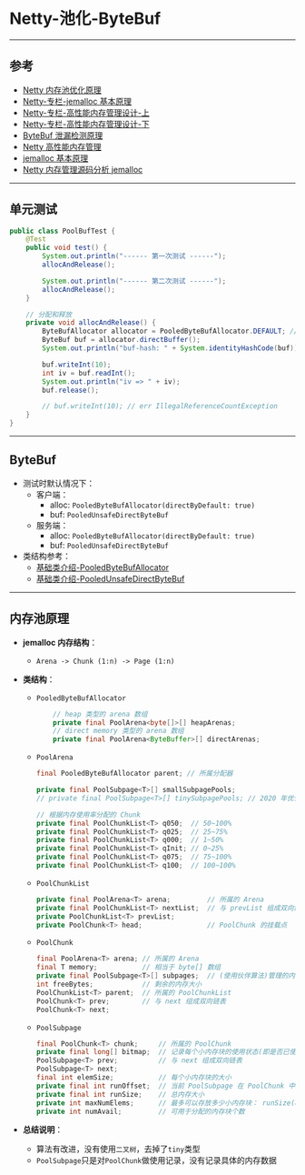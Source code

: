 # Netty-池化-ByteBuf


---
## 参考
- [Netty 内存池优化原理](https://lanchestios.github.io/2021/01/13/Netty-内存池优化原理/)
- [Netty-专栏-jemalloc 基本原理](https://learn.lianglianglee.com/专栏/Netty%20核心原理剖析与%20RPC%20实践-完/12%20%20他山之石：高性能内存分配器%20jemalloc%20基本原理.md)
- [Netty-专栏-高性能内存管理设计-上](https://learn.lianglianglee.com/专栏/Netty%20核心原理剖析与%20RPC%20实践-完/13%20%20举一反三：Netty%20高性能内存管理设计（上）.md)
- [Netty-专栏-高性能内存管理设计-下](https://learn.lianglianglee.com/专栏/Netty%20核心原理剖析与%20RPC%20实践-完/14%20%20举一反三：Netty%20高性能内存管理设计（下）.md)
- [ByteBuf 泄漏检测原理](https://github.com/doocs/source-code-hunter/blob/main/docs/Netty/Netty技术细节源码分析/ByteBuf的内存泄漏原因与检测原理.md)
- [Netty 高性能内存管理](https://www.51cto.com/article/608695.html)
- [jemalloc 基本原理](https://blog.csdn.net/weixin_41402069/article/details/125744994)
- [Netty 内存管理源码分析 jemalloc](https://www.jianshu.com/p/550704d5a628)


---
## 单元测试
```java
public class PoolBufTest {
    @Test
    public void test() {
        System.out.println("------ 第一次测试 ------");
        allocAndRelease();

        System.out.println("------ 第二次测试 ------");
        allocAndRelease();
    }

    // 分配和释放
    private void allocAndRelease() {
        ByteBufAllocator allocator = PooledByteBufAllocator.DEFAULT; // 可用 ByteBufAllocator.DEFAULT 获取
        ByteBuf buf = allocator.directBuffer();
        System.out.println("buf-hash: " + System.identityHashCode(buf)); // 第 2 次没有创建新的

        buf.writeInt(10);
        int iv = buf.readInt();
        System.out.println("iv => " + iv);
        buf.release();

        // buf.writeInt(10); // err IllegalReferenceCountException
    }
}
```


---
## ByteBuf
- 测试时默认情况下：
  - 客户端：
    - alloc: `PooledByteBufAllocator(directByDefault: true)`
    - buf: `PooledUnsafeDirectByteBuf`
  - 服务端：
    - alloc: `PooledByteBufAllocator(directByDefault: true)`
    - buf: `PooledUnsafeDirectByteBuf`
- 类结构参考：
  - [基础类介绍-PooledByteBufAllocator](基础类介绍.md#PooledByteBufAllocator)
  - [基础类介绍-PooledUnsafeDirectByteBuf](基础类介绍.md#PooledUnsafeDirectByteBuf)


---
## 内存池原理
- **jemalloc 内存结构**：
  - `Arena -> Chunk (1:n) -> Page (1:n)`

- **类结构**：
  - `PooledByteBufAllocator`
    ```java
        // heap 类型的 arena 数组
        private final PoolArena<byte[]>[] heapArenas;
        // direct memory 类型的 arena 数组
        private final PoolArena<ByteBuffer>[] directArenas;
    ```

  - `PoolArena`
    ```java
    final PooledByteBufAllocator parent; // 所属分配器

    private final PoolSubpage<T>[] smallSubpagePools;
    // private final PoolSubpage<T>[] tinySubpagePools; // 2020 年优化掉了

    // 根据内存使用率分配的 Chunk
    private final PoolChunkList<T> q050;  // 50~100%
    private final PoolChunkList<T> q025;  // 25~75%
    private final PoolChunkList<T> q000;  // 1~50%
    private final PoolChunkList<T> qInit; // 0~25%
    private final PoolChunkList<T> q075;  // 75~100%
    private final PoolChunkList<T> q100;  // 100~100%
    ```

  - `PoolChunkList`
    ```java
    private final PoolArena<T> arena;         // 所属的 Arena
    private final PoolChunkList<T> nextList;  // 与 prevList 组成双向链表
    private PoolChunkList<T> prevList;
    private PoolChunk<T> head;                // PoolChunk 的挂载点
    ```

  - `PoolChunk`
    ```java
    final PoolArena<T> arena; // 所属的 Arena
    final T memory;           // 相当于 byte[] 数组
    private final PoolSubpage<T>[] subpages;  // (使用伙伴算法)管理的内存块
    int freeBytes;            // 剩余的内存大小
    PoolChunkList<T> parent;  // 所属的 PoolChunkList
    PoolChunk<T> prev;        // 与 next 组成双向链表
    PoolChunk<T> next;
    ```

  - `PoolSubpage`
    ```java
    final PoolChunk<T> chunk;     // 所属的 PoolChunk
    private final long[] bitmap;  // 记录每个小内存块的使用状态(即是否已使用)
    PoolSubpage<T> prev;          // 与 next 组成双向链表
    PoolSubpage<T> next;
    final int elemSize;           // 每个小内存块的大小
    private final int runOffset;  // 当前 PoolSubpage 在 PoolChunk 中 memory 的偏移量
    private final int runSize;    // 总内存大小
    private int maxNumElems;      // 最多可以存放多少小内存块： runSize(8K) / elemSize
    private int numAvail;         // 可用于分配的内存块个数
    ```

- **总结说明**：
  - 算法有改进，没有使用`二叉树`，去掉了`tiny`类型
  - `PoolSubpage`只是对`PoolChunk`做使用记录，没有记录具体的内存数据